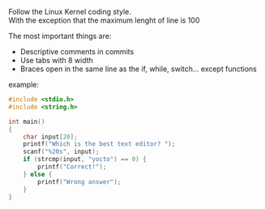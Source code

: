 Follow the Linux Kernel coding style. <br>
With the exception that the maximum lenght of line is 100

The most important things are:
- Descriptive comments in commits
- Use tabs with 8 width
- Braces open in the same line as the if, while, switch... except functions

example:
```c
#include <stdio.h>
#include <string.h>

int main()
{
	char input[20];
	printf("Which is the best text editor? ");
	scanf("%20s", input);
	if (strcmp(input, "yocto") == 0) {
		printf("Correct!");
	} else {
		printf("Wrong answer");
	}
}
```

